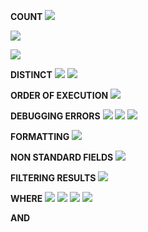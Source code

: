 **COUNT**
![](https://github.com/Jeon-DataLab/SQL-Learning-Records/blob/main/SQL%20Code%20Practice/Code_Source/Count%201.png)

![](https://github.com/Jeon-DataLab/SQL-Learning-Records/blob/main/SQL%20Code%20Practice/Code_Source/Count%202.png)

![](https://github.com/Jeon-DataLab/SQL-Learning-Records/blob/main/SQL%20Code%20Practice/Code_Source/Count%203.png)

**DISTINCT**
![](https://github.com/Jeon-DataLab/SQL-Learning-Records/blob/main/SQL%20Code%20Practice/Code_Source/DISTINCT%201.png)
![](https://github.com/Jeon-DataLab/SQL-Learning-Records/blob/main/SQL%20Code%20Practice/Code_Source/DISTINCT%202.png)

**ORDER OF EXECUTION**
![](https://github.com/Jeon-DataLab/SQL-Learning-Records/blob/main/SQL%20Code%20Practice/Code_Source/ORDER%20OF%20EXECUTION.png)

**DEBUGGING ERRORS**
![](https://github.com/Jeon-DataLab/SQL-Learning-Records/blob/main/SQL%20Code%20Practice/Code_Source/DEBUGGING%20ERRORS%201.png)
![](https://github.com/Jeon-DataLab/SQL-Learning-Records/blob/main/SQL%20Code%20Practice/Code_Source/DEBUGGING%20ERRORS%202.png)
![](https://github.com/Jeon-DataLab/SQL-Learning-Records/blob/main/SQL%20Code%20Practice/Code_Source/DEBUGGING%20ERRORS%203.png)

**FORMATTING**
![](https://github.com/Jeon-DataLab/SQL-Learning-Records/blob/main/SQL%20Code%20Practice/Code_Source/FORMATTING.png)

**NON STANDARD FIELDS**
![](https://github.com/Jeon-DataLab/SQL-Learning-Records/blob/main/SQL%20Code%20Practice/Code_Source/NON%20STANDARD%20FIELDS.png)

**FILTERING RESULTS**
![](https://github.com/Jeon-DataLab/SQL-Learning-Records/blob/main/SQL%20Code%20Practice/Code_Source/FILTERING%20RESULTS%201.png)

**WHERE**
![](https://github.com/Jeon-DataLab/SQL-Learning-Records/blob/main/SQL%20Code%20Practice/Code_Source/WHERE%201.png)
![](https://github.com/Jeon-DataLab/SQL-Learning-Records/blob/main/SQL%20Code%20Practice/Code_Source/WHERE%202.png)
![](https://github.com/Jeon-DataLab/SQL-Learning-Records/blob/main/SQL%20Code%20Practice/Code_Source/WHERE%203.png)
![](https://github.com/Jeon-DataLab/SQL-Learning-Records/blob/main/SQL%20Code%20Practice/Code_Source/WHERE%204.png)

**AND**
